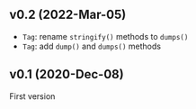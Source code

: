 v0.2 (2022-Mar-05)
----
* `Tag`: rename `stringify()` methods to `dumps()`
* `Tag`: add `dump()` and `dumps()` methods

v0.1 (2020-Dec-08)
----
First version
